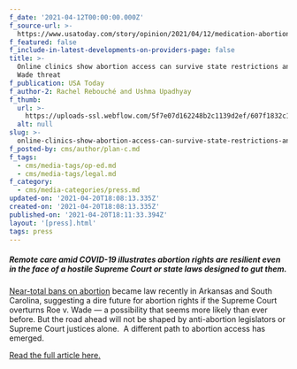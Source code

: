 ```yaml
---
f_date: '2021-04-12T00:00:00.000Z'
f_source-url: >-
  https://www.usatoday.com/story/opinion/2021/04/12/medication-abortion-rights-protected-online-clinics-column/7106777002/
f_featured: false
f_include-in-latest-developments-on-providers-page: false
title: >-
  Online clinics show abortion access can survive state restrictions and Roe v.
  Wade threat
f_publication: USA Today
f_author-2: Rachel Rebouché and Ushma Upadhyay
f_thumb:
  url: >-
    https://uploads-ssl.webflow.com/5f7e07d162248b2c1139d2ef/607f1832c15c74c93b8ccd9f_Screen%20Shot%202021-04-20%20at%2012.06.24%20PM.png
  alt: null
slug: >-
  online-clinics-show-abortion-access-can-survive-state-restrictions-and-roe-v-wade-threat
f_posted-by: cms/author/plan-c.md
f_tags:
  - cms/media-tags/op-ed.md
  - cms/media-tags/legal.md
f_category:
  - cms/media-categories/press.md
updated-on: '2021-04-20T18:08:13.335Z'
created-on: '2021-04-20T18:08:13.335Z'
published-on: '2021-04-20T18:11:33.394Z'
layout: '[press].html'
tags: press
---
```


##### Remote care amid COVID-19 illustrates abortion rights are resilient even in the face of a hostile Supreme Court or state laws designed to gut them.

[Near-total bans on abortion](https://www.guttmacher.org/article/2021/03/arkansas-just-passed-near-total-ban-abortions-heres-what-it-means) became law recently in Arkansas and South Carolina, suggesting a dire future for abortion rights if the Supreme Court overturns Roe v. Wade — a possibility that seems more likely than ever before. But the road ahead will not be shaped by anti-abortion legislators or Supreme Court justices alone.  A different path to abortion access has emerged.

[Read the full article here.](https://www.usatoday.com/story/opinion/2021/04/12/medication-abortion-rights-protected-online-clinics-column/7106777002/)

‍
